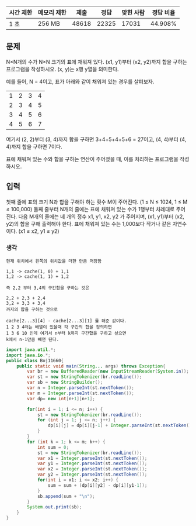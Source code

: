 
  

|시간 제한|메모리 제한|제출|정답|맞힌 사람|정답 비율|
|---|---|---|---|---|---|
|1 초|256 MB|48618|22325|17031|44.908%|

## 문제

N×N개의 수가 N×N 크기의 표에 채워져 있다. (x1, y1)부터 (x2, y2)까지 합을 구하는 프로그램을 작성하시오. (x, y)는 x행 y열을 의미한다.

예를 들어, N = 4이고, 표가 아래와 같이 채워져 있는 경우를 살펴보자.

|   |   |   |   |
|---|---|---|---|
|1|2|3|4|
|2|3|4|5|
|3|4|5|6|
|4|5|6|7|

여기서 (2, 2)부터 (3, 4)까지 합을 구하면 3+4+5+4+5+6 = 27이고, (4, 4)부터 (4, 4)까지 합을 구하면 7이다.

표에 채워져 있는 수와 합을 구하는 연산이 주어졌을 때, 이를 처리하는 프로그램을 작성하시오.

## 입력

첫째 줄에 표의 크기 N과 합을 구해야 하는 횟수 M이 주어진다. (1 ≤ N ≤ 1024, 1 ≤ M ≤ 100,000) 둘째 줄부터 N개의 줄에는 표에 채워져 있는 수가 1행부터 차례대로 주어진다. 다음 M개의 줄에는 네 개의 정수 x1, y1, x2, y2 가 주어지며, (x1, y1)부터 (x2, y2)의 합을 구해 출력해야 한다. 표에 채워져 있는 수는 1,000보다 작거나 같은 자연수이다. (x1 ≤ x2, y1 ≤ y2)

### 생각
```
현재 위치에서 왼쪽의 위치값을 더한 만큼 저장함

1,1 -> cache(1, 0) + 1,1
1,2 -> cache(1, 1) + 1,2

즉 2,2 부터 3,4의 구간합을 구하는 것은

2,2 + 2,3 + 2,4
3,2 + 3,3 + 3,4
까지의 합을 구하는 것으로

cache[2...3][4] - cache[2...3][1] 를 해준 값이다.
1 2 3 4라는 배열이 있을때 각 구간의 합을 정의하면
1 3 6 10 인데 여기서 n부터 k까지 구간합을 구하고 싶으면
k에서 n-1만큼 빼면 된다.
```

```java
import java.util.*;
import java.io.*;
public class Boj11660{
    public static void main(String... args) throws Exception{
        var br = new BufferedReader(new InputStreamReader(System.in));
        var st = new StringTokenizer(br.readLine());
        var sb = new StringBuilder();
        var n = Integer.parseInt(st.nextToken());
        var m = Integer.parseInt(st.nextToken());
        var dp= new int[n+1][n+1];

        for(int i = 1; i <= n; i++) {
            st = new StringTokenizer(br.readLine());
            for (int j = 1; j <= n; j++) {
                dp[i][j] = dp[i][j-1] + Integer.parseInt(st.nextToken());
            }
        }
        for (int k = 1; k <= m; k++) {
            int sum = 0;
            st = new StringTokenizer(br.readLine());
            var x1 = Integer.parseInt(st.nextToken());
            var y1 = Integer.parseInt(st.nextToken());
            var x2 = Integer.parseInt(st.nextToken());
            var y2 = Integer.parseInt(st.nextToken());
            for(int i = x1; i <= x2; i++) {
                sum = sum + (dp[i][y2] - dp[i][y1-1]);
            }
            sb.append(sum + "\n");
        }
        System.out.print(sb);
    }
}
```